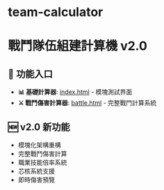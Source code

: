 # team-calculator
# 戰鬥隊伍組建計算機 v2.0

## 🚀 功能入口

- **📊 基礎計算器**: [index.html](index.html) - 模塊測試界面
- **⚔️ 戰鬥傷害計算器**: [battle.html](battle.html) - 完整戰鬥計算系統

## 🆕 v2.0 新功能

- 模塊化架構重構
- 完整戰鬥傷害計算
- 職業技能倍率系統
- 芯核系統支援
- 即時傷害預覽
